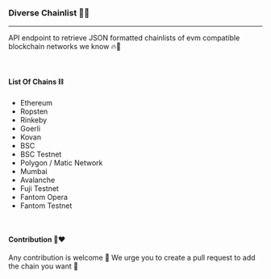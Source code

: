 ### Diverse Chainlist 🌟✨
---
API endpoint to retrieve JSON formatted chainlists of evm compatible blockchain networks we know 🔥🥳

<br/>

#### List Of Chains ⛓
 - Ethereum
 - Ropsten
 - Rinkeby
 - Goerli
 - Kovan
 - BSC
 - BSC Testnet
 - Polygon / Matic Network
 - Mumbai
 - Avalanche
 - Fuji Testnet
 - Fantom Opera
 - Fantom Testnet

<br/>

#### Contribution 💪❤️
Any contribution is welcome 💯 We urge you to create a pull request to add the chain you want 🥰
